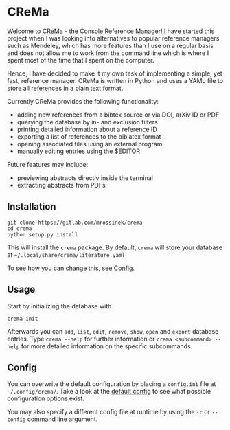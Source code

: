 # CReMa

Welcome to CReMa - the Console Reference Manager!
I have started this project when I was looking into alternatives to popular
reference managers such as Mendeley, which has more features than I use on a
regular basis and does not allow me to work from the command line which is
where I spent most of the time that I spent on the computer.

Hence, I have decided to make it my own task of implementing a simple, yet
fast, reference manager. CReMa is written in Python and uses a YAML file to
store all references in a plain text format.

Currently CReMa provides the following functionality:
* adding new references from a bibtex source or via DOI, arXiv ID or PDF
* querying the database by in- and exclusion filters
* printing detailed information about a reference ID
* exporting a list of references to the biblatex format
* opening associated files using an external program
* manually editing entries using the $EDITOR

Future features may include:
* previewing abstracts directly inside the terminal
* extracting abstracts from PDFs


## Installation
```
git clone https://gitlab.com/mrossinek/crema
cd crema
python setup.py install
```

This will install the `crema` package. By default, `crema` will store your
database at `~/.local/share/crema/literature.yaml`

To see how you can change this, see [Config](#Config).


## Usage
Start by initializing the database with
```
crema init
```
Afterwards you can `add`, `list`, `edit`, `remove`, `show`, `open` and `export`
database entries. Type `crema --help` for further information or
`crema <subcommand> --help` for more detailed information on the specific
subcommands.


## Config
You can overwrite the default configuration by placing a `config.ini` file at
`~/.config/crema/`. Take a look at the [default config](https://gitlab.com/mrossinek/crema/blob/master/crema/docs/default.ini) to see what possible
configuration options exist.

You may also specify a different config file at runtime by using the `-c` or
`--config` command line argument.
